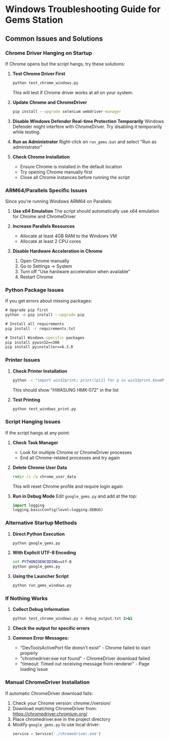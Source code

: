 # Windows Troubleshooting Guide for Gems Station

## Common Issues and Solutions

### Chrome Driver Hanging on Startup

If Chrome opens but the script hangs, try these solutions:

1. **Test Chrome Driver First**
   ```cmd
   python test_chrome_windows.py
   ```
   This will test if Chrome driver works at all on your system.

2. **Update Chrome and ChromeDriver**
   ```cmd
   pip install --upgrade selenium webdriver-manager
   ```

3. **Disable Windows Defender Real-time Protection Temporarily**
   Windows Defender might interfere with ChromeDriver. Try disabling it temporarily while testing.

4. **Run as Administrator**
   Right-click on `run_gems.bat` and select "Run as administrator"

5. **Check Chrome Installation**
   - Ensure Chrome is installed in the default location
   - Try opening Chrome manually first
   - Close all Chrome instances before running the script

### ARM64/Parallels Specific Issues

Since you're running Windows ARM64 on Parallels:

1. **Use x64 Emulation**
   The script should automatically use x64 emulation for Chrome and ChromeDriver

2. **Increase Parallels Resources**
   - Allocate at least 4GB RAM to the Windows VM
   - Allocate at least 2 CPU cores

3. **Disable Hardware Acceleration in Chrome**
   1. Open Chrome manually
   2. Go to Settings → System
   3. Turn off "Use hardware acceleration when available"
   4. Restart Chrome

### Python Package Issues

If you get errors about missing packages:

```cmd
# Upgrade pip first
python -m pip install --upgrade pip

# Install all requirements
pip install -r requirements.txt

# Install Windows-specific packages
pip install pywin32==306
pip install pyinstaller==6.3.0
```

### Printer Issues

1. **Check Printer Installation**
   ```cmd
   python -c "import win32print; print([p[2] for p in win32print.EnumPrinters(2)])"
   ```
   This should show "HWASUNG HMK-072" in the list

2. **Test Printing**
   ```cmd
   python test_windows_print.py
   ```

### Script Hanging Issues

If the script hangs at any point:

1. **Check Task Manager**
   - Look for multiple Chrome or ChromeDriver processes
   - End all Chrome-related processes and try again

2. **Delete Chrome User Data**
   ```cmd
   rmdir /s /q chrome_user_data
   ```
   This will reset Chrome profile and require login again

3. **Run in Debug Mode**
   Edit `google_gems.py` and add at the top:
   ```python
   import logging
   logging.basicConfig(level=logging.DEBUG)
   ```

### Alternative Startup Methods

1. **Direct Python Execution**
   ```cmd
   python google_gems.py
   ```

2. **With Explicit UTF-8 Encoding**
   ```cmd
   set PYTHONIOENCODING=utf-8
   python google_gems.py
   ```

3. **Using the Launcher Script**
   ```cmd
   python run_gems_windows.py
   ```

### If Nothing Works

1. **Collect Debug Information**
   ```cmd
   python test_chrome_windows.py > debug_output.txt 2>&1
   ```

2. **Check the output for specific errors**

3. **Common Error Messages:**
   - "DevToolsActivePort file doesn't exist" - Chrome failed to start properly
   - "chromedriver.exe not found" - ChromeDriver download failed
   - "timeout: Timed out receiving message from renderer" - Page loading issue

### Manual ChromeDriver Installation

If automatic ChromeDriver download fails:

1. Check your Chrome version: chrome://version/
2. Download matching ChromeDriver from: https://chromedriver.chromium.org/
3. Place chromedriver.exe in the project directory
4. Modify `google_gems.py` to use local driver:
   ```python
   service = Service('./chromedriver.exe')
   ```